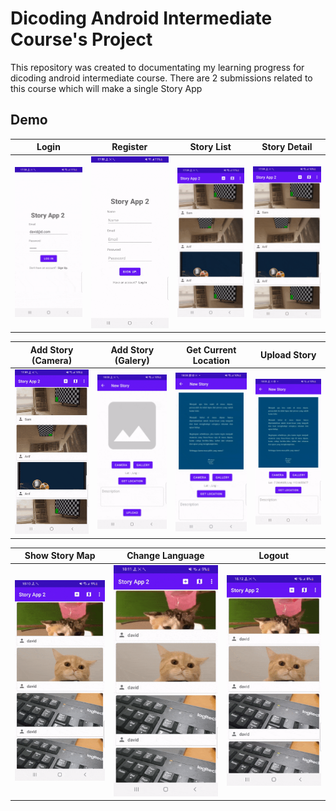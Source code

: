 # Dicoding Android Intermediate Course's Project

This repository was created to documentating my learning progress for dicoding android intermediate course. There are 2 submissions related to this course which will make a single Story App

<!---
[**First Submission**](/StoryApp1/)

* 

[**Second Submission**](/StoryApp2/)

* 
-->

## Demo
|Login|Register|Story List|Story Detail|
|--|--|--|--|
|![](.misc/gif/login.gif?raw=true)|![](.misc/gif/register.gif?raw=true)|![](.misc/gif/story_list.gif?raw=true)|![](.misc/gif/story_detail.gif?raw=true)|

|Add Story (Camera)|Add Story (Galery)|Get Current Location|Upload Story|
|--|--|--|--|
|![](.misc/gif/add_story_camera.gif?raw=true)|![](.misc/gif/add_story_galery.gif?raw=true)|![](.misc/gif/get_location.gif?raw=true)|![](.misc/gif/upload_story.gif?raw=true)|

|Show Story Map|Change Language|Logout|
|--|--|--|
|![](.misc/gif/show_maps.gif?raw=true)|![](.misc/gif/change_language.gif?raw=true)|![](.misc/gif/logout.gif?raw=true)|
